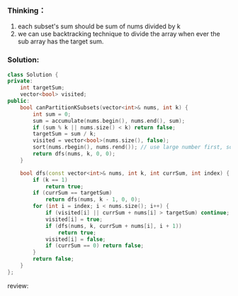 ### Thinking：
1. each subset's sum should be sum of nums divided by k
2. we can use backtracking technique to divide the array when ever the sub array has the target sum.

### Solution:

```cpp
class Solution {
private:
	int targetSum;
	vector<bool> visited;
public:
    bool canPartitionKSubsets(vector<int>& nums, int k) {
	    int sum = 0;
	    sum = accumulate(nums.begin(), nums.end(), sum);
	    if (sum % k || nums.size() < k) return false;
        targetSum = sum / k;
        visited = vector<bool>(nums.size(), false);
        sort(nums.rbegin(), nums.rend()); // use large number first, so that we can fail fast
		return dfs(nums, k, 0, 0);	
    }

	bool dfs(const vector<int>& nums, int k, int currSum, int index) {
		if (k == 1)
			return true;
		if (currSum == targetSum)
			return dfs(nums, k - 1, 0, 0);
		for (int i = index; i < nums.size(); i++) {
			if (visited[i] || currSum + nums[i] > targetSum) continue;
			visited[i] = true;
			if (dfs(nums, k, currSum + nums[i], i + 1)) 
				return true;
			visited[i] = false;
			if (currSum == 0) return false;
		}
		return false;
	}
};
```

review: